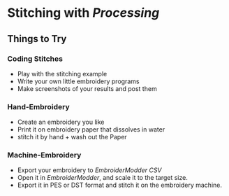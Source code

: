 Stitching with *Processing*
===========================

## Things to Try

### Coding Stitches

* Play with the stitching example
* Write your own little embroidery programs
* Make screenshots of your results and post them
   
### Hand-Embroidery

* Create an embroidery you like
* Print it on embroidery paper that dissolves in water
* stitch it by hand + wash out the Paper

### Machine-Embroidery

* Export your embroidery to *EmbroiderModder CSV*
* Open it in *EmbroiderModder*, and scale it to the target size.
* Export it in PES or DST format and stitch it on the embroidery machine.




